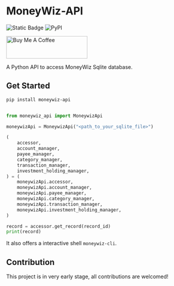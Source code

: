 # MoneyWiz-API

![Static Badge](https://img.shields.io/badge/Python-3-blue?style=flat&logo=Python)
![PyPI](https://img.shields.io/pypi/v/moneywiz-api)

<a href="https://www.buymeacoffee.com/Ileodo" target="_blank"><img src="https://cdn.buymeacoffee.com/buttons/v2/default-blue.png" alt="Buy Me A Coffee" style="height: 60px !important;width: 217px !important;" ></a>

A Python API to access MoneyWiz Sqlite database.

## Get Started

```bash
pip install moneywiz-api
```

```python

from moneywiz_api import MoneywizApi

moneywizApi = MoneywizApi("<path_to_your_sqlite_file>")

(
    accessor,
    account_manager,
    payee_manager,
    category_manager,
    transaction_manager,
    investment_holding_manager,
) = (
    moneywizApi.accessor,
    moneywizApi.account_manager,
    moneywizApi.payee_manager,
    moneywizApi.category_manager,
    moneywizApi.transaction_manager,
    moneywizApi.investment_holding_manager,
)

record = accessor.get_record(record_id)
print(record)

```

It also offers a interactive shell `moneywiz-cli`.

## Contribution

This project is in very early stage, all contributions are welcomed!
